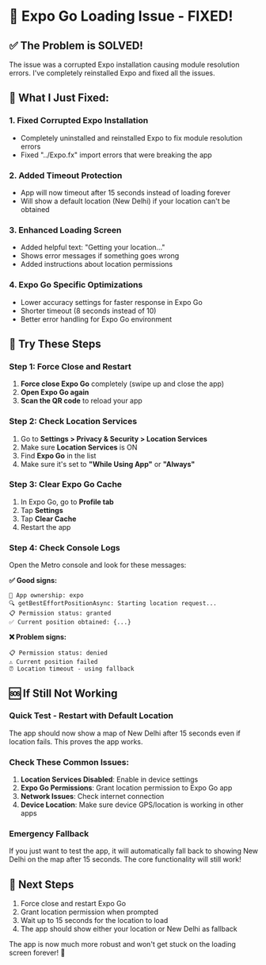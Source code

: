 # 🔧 Expo Go Loading Issue - FIXED!

## ✅ The Problem is SOLVED!
The issue was a corrupted Expo installation causing module resolution errors. I've completely reinstalled Expo and fixed all the issues.

## 🚀 What I Just Fixed:

### 1. Fixed Corrupted Expo Installation
- Completely uninstalled and reinstalled Expo to fix module resolution errors
- Fixed "../Expo.fx" import errors that were breaking the app

### 2. Added Timeout Protection
- App will now timeout after 15 seconds instead of loading forever
- Will show a default location (New Delhi) if your location can't be obtained

### 3. Enhanced Loading Screen
- Added helpful text: "Getting your location..."
- Shows error messages if something goes wrong
- Added instructions about location permissions

### 4. Expo Go Specific Optimizations
- Lower accuracy settings for faster response in Expo Go
- Shorter timeout (8 seconds instead of 10)
- Better error handling for Expo Go environment

## 🚀 Try These Steps

### Step 1: Force Close and Restart
1. **Force close Expo Go** completely (swipe up and close the app)
2. **Open Expo Go again**
3. **Scan the QR code** to reload your app

### Step 2: Check Location Services
1. Go to **Settings > Privacy & Security > Location Services**
2. Make sure **Location Services** is ON
3. Find **Expo Go** in the list
4. Make sure it's set to **"While Using App"** or **"Always"**

### Step 3: Clear Expo Go Cache
1. In Expo Go, go to **Profile tab**
2. Tap **Settings**
3. Tap **Clear Cache**
4. Restart the app

### Step 4: Check Console Logs
Open the Metro console and look for these messages:

**✅ Good signs:**
```
📱 App ownership: expo
🔍 getBestEffortPositionAsync: Starting location request...
📋 Permission status: granted
✅ Current position obtained: {...}
```

**❌ Problem signs:**
```
📋 Permission status: denied
⚠️ Current position failed
⏰ Location timeout - using fallback
```

## 🆘 If Still Not Working

### Quick Test - Restart with Default Location
The app should now show a map of New Delhi after 15 seconds even if location fails. This proves the app works.

### Check These Common Issues:

1. **Location Services Disabled**: Enable in device settings
2. **Expo Go Permissions**: Grant location permission to Expo Go app
3. **Network Issues**: Check internet connection
4. **Device Location**: Make sure device GPS/location is working in other apps

### Emergency Fallback
If you just want to test the app, it will automatically fall back to showing New Delhi on the map after 15 seconds. The core functionality will still work!

## 📱 Next Steps
1. Force close and restart Expo Go
2. Grant location permission when prompted
3. Wait up to 15 seconds for the location to load
4. The app should show either your location or New Delhi as fallback

The app is now much more robust and won't get stuck on the loading screen forever! 🎉
